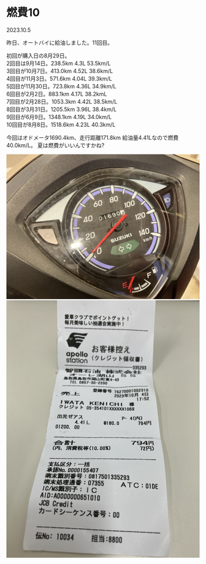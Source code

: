 # 燃費10

2023.10.5<br />

昨日、オートバイに給油しました。11回目。

初回が購入日の8月29日。<br />
2回目は9月14日。238.5km 4.3L 53.5km/L<br />
3回目が10月7日。413.0km 4.52L 38.6km/L<br />
4回目が11月3日。571.6km 4.04L 39.3km/L<br />
5回目が11月30日。723.8km 4.36L 34.9km/L<br />
6回目が2月2日。883.1km 4.17L 38.2kmL<br />
7回目が2月28日。1053.3km 4.42L 38.5km/L<br />
8回目が3月31日。1205.5km 3.96L 38.4km/L<br />
9回目が6月9日。1348.1km 4.19L 34.0km/L<br />
10回目が8月8日。1518.6km 4.23L 40.3km/L<br />

今回はオドメータ1690.4km、走行距離171.8km 給油量4.41Lなので燃費40.0km/L。
夏は燃費がいいんですかね?

![nenpi](nenpi10.jpg)
![receipt](receipt10.jpg)
